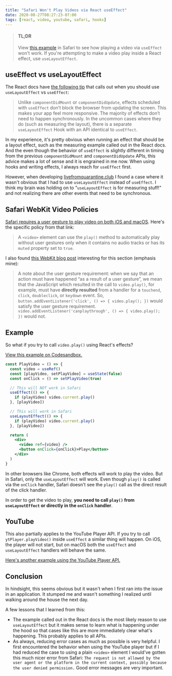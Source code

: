 ```yaml
---
title: "Safari Won't Play Videos via React useEffect"
date: 2020-08-27T08:27:23-07:00
tags: [react, video, youtube, safari, hooks]
---
```


> #### TL;DR
>
> View [this example](codesandbox://safari-video-useeffect) in Safari to see how playing a video via `useEffect` won't work. If you're attempting to make a video play inside a React effect, use `useLayoutEffect`.

## useEffect vs useLayoutEffect

The React docs have [the following tip](https://reactjs.org/docs/hooks-effect.html#detailed-explanation) that calls out when you should use `useLayoutEffect` vs `useEffect`:

> Unlike `componentDidMount` or `componentDidUpdate`, effects scheduled with `useEffect` don’t block the browser from updating the screen. This makes your app feel more responsive. The majority of effects don’t need to happen synchronously. In the uncommon cases where they do (such as measuring the layout), there is a separate `useLayoutEffect` Hook with an API identical to `useEffect`.

In my experience, it's pretty obvious when running an effect that should be a layout effect, such as the measuring example called out in the React docs. And the even though the behavior of `useEffect` is slightly different in timing from the previous `componentDidMount` and `componentDidUpdate` APIs, this advice makes a lot of sense and it is engrained in me now. When using hooks and writing effects, I always reach for `useEffect` first.

However, when developing [livefromquarantine.club](/2020/07/24/announcing-live-from-quarantine) I found a case where it wasn't obvious that I had to use `useLayoutEffect` instead of `useEffect`. I think my brain was holding on to "`useLayoutEffect` is for measuring stuff!" and not realizing there are other events that need to be synchronous.

<!-- more -->

## Safari WebKit Video Policies

[Safari requires a user gesture to play video on both iOS and macOS](https://developer.apple.com/documentation/webkit/safari_tools_and_features/delivering_video_content_for_safari). Here's the specific policy from that link:

> A `<video>` element can use the `play()` method to automatically play without user gestures only when it contains no audio tracks or has its `muted` property set to `true`.

I also found [this WebKit blog post](https://webkit.org/blog/6784/new-video-policies-for-ios/) interesting for this section (emphasis mine):

> A note about the user gesture requirement: when we say that an action must have happened “as a result of a user gesture”, we mean that the JavaScript which resulted in the call to `video.play()`, for example, must have **directly resulted** from a handler for a `touchend`, `click`, `doubleclick`, or `keydown` event. So, `button.addEventListener('click', () => { video.play(); })` would satisfy the user gesture requirement. `video.addEventListener('canplaythrough', () => { video.play(); })` would not.

## Example

So what if you try to call `video.play()` using React's effects?

[View this example on Codesandbox.](codesandbox://safari-video-useeffect)

```jsx
const PlayVideo = () => {
  const video = useRef()
  const [playVideo, setPlayVideo] = useState(false)
  const onClick = () => setPlayVideo(true)

  // This will NOT work in Safari
  useEffect(() => {
    if (playVideo) video.current.play()
  }, [playVideo])

  // This will work in Safari
  useLayoutEffect(() => {
    if (playVideo) video.current.play()
  }, [playVideo])

  return (
    <div>
      <video ref={video} />
      <button onClick={onClick}>Play</button>
    </div>
  )
}
```

In other browsers like Chrome, both effects will work to play the video. But in Safari, only the `useLayoutEffect` will work. Even though `play()` is called via the `onClick` handler, Safari doesn't see the `play()` call as the direct result of the click handler.

In order to get the video to play, **you need to call `play()` from `useLayoutEffect` or directly in the `onClick` handler**.

## YouTube

This also partially applies to the YouTube Player API. If you try to call `ytPlayer.playVideo()` inside `useEffect` a similar thing will happen. On iOS, the player will not start, but on macOS both the `useEffect` and `useLayoutEffect` handlers will behave the same.

[Here's another example using the YouTube Player API.](codesandbox://safari-youtube-useeffect)

## Conclusion

In hindsight, this seems obvious but it wasn't when I first ran into the issue in an application. It stumped me and wasn't something I realized until walking around the house the next day.

A few lessons that I learned from this:

- The example called out in the React docs is the most likely reason to use `useLayoutEffect` but it makes sense to learn what is happening under the hood so that cases like this are more immediately clear what's happening. This probably applies to all APIs.
- As always, reducing error cases as much as possible is very helpful. I first encountered the behavior when using the YouTube player but if I had reduced the case to using a plain `<video>` element I would've gotten this much nicer error from Safari: `The request is not allowed by the user agent or the platform in the current context, possibly because the user denied permission.` Good error messages are very important.
